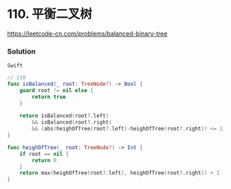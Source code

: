 # 110. 平衡二叉树

<https://leetcode-cn.com/problems/balanced-binary-tree>

### Solution

`Swift`

```swift
// 110
func isBalanced(_ root: TreeNode?) -> Bool {
    guard root != nil else {
        return true
    }
    
    return isBalanced(root?.left)
        && isBalanced(root?.right)
        && (abs(heighOfTree(root?.left)-heighOfTree(root?.right)) <= 1)
}

func heighOfTree(_ root: TreeNode?) -> Int {
    if root == nil {
        return 0
    }
    return max(heighOfTree(root?.left), heighOfTree(root?.right)) + 1
}

```